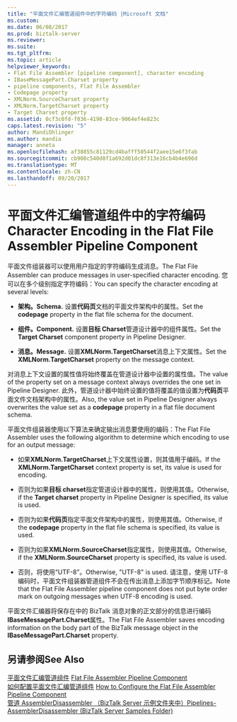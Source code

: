 ```yaml
---
title: "平面文件汇编管道组件中的字符编码 |Microsoft 文档"
ms.custom: 
ms.date: 06/08/2017
ms.prod: biztalk-server
ms.reviewer: 
ms.suite: 
ms.tgt_pltfrm: 
ms.topic: article
helpviewer_keywords:
- Flat File Assembler [pipeline component], character encoding
- IBaseMessagePart.Charset property
- pipeline components, Flat File Assembler
- Codepage property
- XMLNorm.SourceCharset property
- XMLNorm.TargetCharset property
- Target Charset property
ms.assetid: 0cf3c0fd-f036-4190-83ce-9064ef4e823c
caps.latest.revision: "5"
author: MandiOhlinger
ms.author: mandia
manager: anneta
ms.openlocfilehash: af38855c81129cd4bafff50544f2aee15e6f3fab
ms.sourcegitcommit: cb908c540d8f1a692d01dc8f313e16cb4b4e696d
ms.translationtype: MT
ms.contentlocale: zh-CN
ms.lasthandoff: 09/20/2017
---
```

# <a name="character-encoding-in-the-flat-file-assembler-pipeline-component"></a><span data-ttu-id="08ad0-102">平面文件汇编管道组件中的字符编码</span><span class="sxs-lookup"><span data-stu-id="08ad0-102">Character Encoding in the Flat File Assembler Pipeline Component</span></span>
<span data-ttu-id="08ad0-103">平面文件组装器可以使用用户指定的字符编码生成消息。</span><span class="sxs-lookup"><span data-stu-id="08ad0-103">The Flat File Assembler can produce messages in user-specified character encoding.</span></span> <span data-ttu-id="08ad0-104">您可以在多个级别指定字符编码：</span><span class="sxs-lookup"><span data-stu-id="08ad0-104">You can specify the character encoding at several levels:</span></span>  
  
-   <span data-ttu-id="08ad0-105">**架构。**</span><span class="sxs-lookup"><span data-stu-id="08ad0-105">**Schema.**</span></span> <span data-ttu-id="08ad0-106">设置**代码页**文档的平面文件架构中的属性。</span><span class="sxs-lookup"><span data-stu-id="08ad0-106">Set the **codepage** property in the flat file schema for the document.</span></span>  
  
-   <span data-ttu-id="08ad0-107">**组件。**</span><span class="sxs-lookup"><span data-stu-id="08ad0-107">**Component.**</span></span> <span data-ttu-id="08ad0-108">设置**目标 Charset**管道设计器中的组件属性。</span><span class="sxs-lookup"><span data-stu-id="08ad0-108">Set the **Target Charset** component property in Pipeline Designer.</span></span>  
  
-   <span data-ttu-id="08ad0-109">**消息。**</span><span class="sxs-lookup"><span data-stu-id="08ad0-109">**Message.**</span></span> <span data-ttu-id="08ad0-110">设置**XMLNorm.TargetCharset**消息上下文属性。</span><span class="sxs-lookup"><span data-stu-id="08ad0-110">Set the **XMLNorm.TargetCharset** property on the message context.</span></span>  
  
 <span data-ttu-id="08ad0-111">对消息上下文设置的属性值将始终覆盖在管道设计器中设置的属性值。</span><span class="sxs-lookup"><span data-stu-id="08ad0-111">The value of the property set on a message context always overrides the one set in Pipeline Designer.</span></span> <span data-ttu-id="08ad0-112">此外，管道设计器中始终设置的值将覆盖的值设置为**代码页**平面文件文档架构中的属性。</span><span class="sxs-lookup"><span data-stu-id="08ad0-112">Also, the value set in Pipeline Designer always overwrites the value set as a **codepage** property in a flat file document schema.</span></span>  
  
 <span data-ttu-id="08ad0-113">平面文件组装器使用以下算法来确定输出消息要使用的编码：</span><span class="sxs-lookup"><span data-stu-id="08ad0-113">The Flat File Assembler uses the following algorithm to determine which encoding to use for an output message:</span></span>  
  
-   <span data-ttu-id="08ad0-114">如果**XMLNorm.TargetCharset**上下文属性设置，则其值用于编码。</span><span class="sxs-lookup"><span data-stu-id="08ad0-114">If the **XMLNorm.TargetCharset** context property is set, its value is used for encoding.</span></span>  
  
-   <span data-ttu-id="08ad0-115">否则为如果**目标 charset**指定管道设计器中的属性，则使用其值。</span><span class="sxs-lookup"><span data-stu-id="08ad0-115">Otherwise, if the **Target charset** property in Pipeline Designer is specified, its value is used.</span></span>  
  
-   <span data-ttu-id="08ad0-116">否则为如果**代码页**指定平面文件架构中的属性，则使用其值。</span><span class="sxs-lookup"><span data-stu-id="08ad0-116">Otherwise, if the **codepage** property in the flat file schema is specified, its value is used.</span></span>  
  
-   <span data-ttu-id="08ad0-117">否则为如果**XMLNorm.SourceCharset**指定属性，则使用其值。</span><span class="sxs-lookup"><span data-stu-id="08ad0-117">Otherwise, if the **XMLNorm.SourceCharset** property is specified, its value is used.</span></span>  
  
-   <span data-ttu-id="08ad0-118">否则，将使用“UTF-8”。</span><span class="sxs-lookup"><span data-stu-id="08ad0-118">Otherwise, "UTF-8" is used.</span></span> <span data-ttu-id="08ad0-119">请注意，使用 UTF-8 编码时，平面文件组装器管道组件不会在传出消息上添加字节顺序标记。</span><span class="sxs-lookup"><span data-stu-id="08ad0-119">Note that the Flat File Assembler pipeline component does not put byte order mark on outgoing messages when UTF-8 encoding is used.</span></span>  
  
 <span data-ttu-id="08ad0-120">平面文件汇编器将保存在中的 BizTalk 消息对象的正文部分的信息进行编码**IBaseMessagePart.Charset**属性。</span><span class="sxs-lookup"><span data-stu-id="08ad0-120">The Flat File Assembler saves encoding information on the body part of the BizTalk message object in the **IBaseMessagePart.Charset** property.</span></span>  
  
## <a name="see-also"></a><span data-ttu-id="08ad0-121">另请参阅</span><span class="sxs-lookup"><span data-stu-id="08ad0-121">See Also</span></span>  
 <span data-ttu-id="08ad0-122">[平面文件汇编管道组件](../core/flat-file-assembler-pipeline-component.md) </span><span class="sxs-lookup"><span data-stu-id="08ad0-122">[Flat File Assembler Pipeline Component](../core/flat-file-assembler-pipeline-component.md) </span></span>  
 <span data-ttu-id="08ad0-123">[如何配置平面文件汇编管道组件](../core/how-to-configure-the-flat-file-assembler-pipeline-component.md) </span><span class="sxs-lookup"><span data-stu-id="08ad0-123">[How to Configure the Flat File Assembler Pipeline Component](../core/how-to-configure-the-flat-file-assembler-pipeline-component.md) </span></span>  
 [<span data-ttu-id="08ad0-124">管道 AssemblerDisassembler （BizTalk Server 示例文件夹中）</span><span class="sxs-lookup"><span data-stu-id="08ad0-124">Pipelines-AssemblerDisassembler (BizTalk Server Samples Folder)</span></span>](../core/pipelines-assemblerdisassembler-biztalk-server-samples-folder.md)